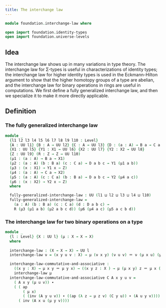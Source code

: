 ```yaml
---
title: The interchange law
---
```


```agda
module foundation.interchange-law where

open import foundation.identity-types
open import foundation.universe-levels
```

## Idea

The interchange law shows up in many variations in type theory. The interchange law for Σ-types is useful in characterizations of identity types; the interchange law for higher identity types is used in the Eckmann-Hilton argument to show that the higher homotopy groups of a type are abelian, and the interchange law for binary operations in rings are useful in computations. We first define a fully generalized interchange law, and then we specialize it to make it more directly applicable.

## Definition

### The fully generalized interchange law

```agda
module _
  {l1 l2 l3 l4 l5 l6 l7 l8 l9 l10 : Level}
  {A : UU l1} {B : A → UU l2} {C : A → UU l3} {D : (a : A) → B a → C a → UU l4}
  {X1 : UU l5} {Y1 : X1 → UU l6} {X2 : UU l7} {Y2 : X2 → UU l8}
  {Z : UU l9} (R : Z → Z → UU l10)
  (μ1 : (a : A) → B a → X1)
  (μ2 : (a : A) (b : B a) (c : C a) → D a b c → Y1 (μ1 a b))
  (μ3 : (x : X1) → Y1 x → Z)
  (μ4 : (a : A) → C a → X2)
  (μ5 : (a : A) (c : C a) (b : B a) → D a b c → Y2 (μ4 a c))
  (μ6 : (x : X2) → Y2 x → Z)
  where

  fully-generalized-interchange-law : UU (l1 ⊔ l2 ⊔ l3 ⊔ l4 ⊔ l10)
  fully-generalized-interchange-law =
    (a : A) (b : B a) (c : C a) (d : D a b c) →
    R (μ3 (μ1 a b) (μ2 a b c d)) (μ6 (μ4 a c) (μ5 a c b d))
```

### The interchange law for two binary operations on a type

```agda
module _
  {l : Level} {X : UU l} (μ : X → X → X)
  where
  
  interchange-law : (X → X → X) → UU l
  interchange-law ν = (x y u v : X) → μ (ν x y) (ν u v) ＝ ν (μ x u) (μ y v)

  interchange-law-commutative-and-associative :
    ((x y : X) → μ x y ＝ μ y x) → ((x y z : X ) → μ (μ x y) z ＝ μ x (μ y z)) →
    interchange-law μ
  interchange-law-commutative-and-associative C A x y u v =
    ( A x y (μ u v)) ∙
    ( ( ap
        ( μ x)
        ( (inv (A y u v)) ∙ ((ap (λ z → μ z v) (C y u)) ∙ (A u y v)))) ∙
      ( inv (A x u (μ y v))))
```
